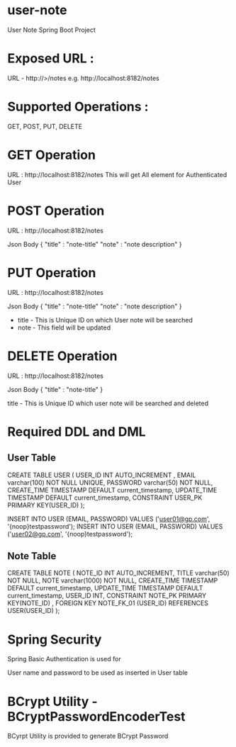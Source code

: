 # user-note
User Note Spring Boot Project

# Exposed URL : 
URL - http://<HOSTNAME>>/notes
e.g. http://localhost:8182/notes

# Supported Operations : 

GET, POST, PUT, DELETE

# GET Operation 
URL : http://localhost:8182/notes
This will get All element for Authenticated User


# POST Operation 
URL : http://localhost:8182/notes

Json Body
{
	"title" : "note-title"
	"note" : "note description"
}

# PUT Operation 

URL : http://localhost:8182/notes

Json Body
{
	"title" : "note-title"
	"note" : "note description"
}

- title - This is Unique ID on which User note will be searched
- note - This field will be updated

# DELETE Operation 
URL : http://localhost:8182/notes

Json Body
{
	"title" : "note-title"
}

title - This is Unique ID which user note will be searched and deleted

# Required DDL and DML

User Table 
----------------
CREATE TABLE USER (
	USER_ID	INT AUTO_INCREMENT ,
	EMAIL varchar(100) NOT NULL UNIQUE,
    PASSWORD varchar(50) NOT NULL,
    CREATE_TIME TIMESTAMP DEFAULT current_timestamp,
    UPDATE_TIME TIMESTAMP DEFAULT current_timestamp,
    CONSTRAINT USER_PK PRIMARY KEY(USER_ID)
);

INSERT INTO USER (EMAIL, PASSWORD) VALUES ('user01@gp.com', '{noop}testpassword');
INSERT INTO USER (EMAIL, PASSWORD) VALUES ('user02@gp.com', '{noop}testpassword');

Note Table
-----------------
CREATE TABLE NOTE (
	NOTE_ID INT AUTO_INCREMENT,
    TITLE varchar(50) NOT NULL,
    NOTE varchar(1000) NOT NULL,
    CREATE_TIME TIMESTAMP DEFAULT current_timestamp,
    UPDATE_TIME TIMESTAMP DEFAULT current_timestamp,
    USER_ID INT,
    CONSTRAINT NOTE_PK PRIMARY KEY(NOTE_ID) ,
    FOREIGN KEY NOTE_FK_01 (USER_ID) REFERENCES USER(USER_ID)
);

# Spring Security
Spring Basic Authentication is used for

User name and password to be used as inserted in User table

# BCrypt Utility - BCryptPasswordEncoderTest
BCyrpt Utility is provided to generate BCrypt Password


